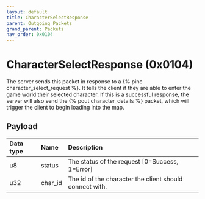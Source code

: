 ```yaml
---
layout: default
title: CharacterSelectResponse
parent: Outgoing Packets
grand_parent: Packets
nav_order: 0x0104
---
```


# CharacterSelectResponse (0x0104)

The server sends this packet in response to a {% pinc character_select_request %}. It tells the client if they are able to enter the game world their selected character. If this is a successful response, the server will also send the {% pout character_details %} packet, which will trigger the client to begin loading into the map.

## Payload

| Data type            | Name            | Description                                                                                |
|:---------------------|:----------------|:-------------------------------------------------------------------------------------------|
| u8                   | status          | The status of the request [0=Success, 1=Error]                                             |
| u32                  | char_id         | The id of the character the client should connect with.                                    |